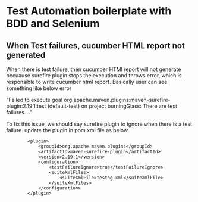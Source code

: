 # Test Automation boilerplate with BDD and Selenium

## When Test failures, cucumber HTML report not generated

When there is test failure, then cucumber HTMl report will not generate becuause surefire plugin stops the execution and throws error, which is responsible to write cucumber html report.
Basically user can see something like below error 

"Failed to execute goal org.apache.maven.plugins:maven-surefire-plugin:2.19.1:test (default-test) on project burningGlass: There are test failures.
.."

To fix this issue, we should say surefire plugin to ignore when there is a test failure.
update the plugin in pom.xml file as below.

            <plugin>
                <groupId>org.apache.maven.plugins</groupId>
                <artifactId>maven-surefire-plugin</artifactId>
                <version>2.19.1</version>
                <configuration>
                    <testFailureIgnore>true</testFailureIgnore>
                    <suiteXmlFiles>
                        <suiteXmlFile>testng.xml</suiteXmlFile>
                    </suiteXmlFiles>
                </configuration>
            </plugin>
